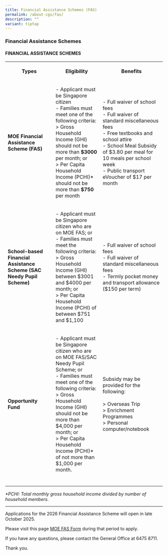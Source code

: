 ```yaml
---
title: Financial Assistance Schemes (FAS)
permalink: /about-cgs/fas/
description: ""
variant: tiptap
---
```

<h3><strong>Financial Assistance Schemes</strong></h3>
<h4><strong>FINANCIAL ASSISTANCE SCHEMES</strong></h4>
<table style="minWidth: 75px">
<colgroup>
<col>
<col>
<col>
</colgroup>
<tbody>
<tr>
<th rowspan="1" colspan="1">
<p>Types</p>
</th>
<th rowspan="1" colspan="1">
<p>Eligibility</p>
</th>
<th rowspan="1" colspan="1">
<p>Benefits</p>
</th>
</tr>
<tr>
<td rowspan="1" colspan="1">
<p><strong>MOE Financial Assistance Scheme (FAS)</strong>
</p>
</td>
<td rowspan="1" colspan="1">
<p>- Applicant must be Singapore citizen
<br>- Families must meet one of the following criteria:
<br>&gt; Gross Household Income (GHI) should not be more than <strong>$3000</strong> per
month; or
<br>&gt; Per Capita Household Income (PCHI)* should not be more than <strong>$750</strong> per
month</p>
</td>
<td rowspan="1" colspan="1">
<p>- Full waiver of school fees
<br>- Full waiver of standard miscellaneous fees
<br>- Free textbooks and school attire
<br>- School Meal Subsidy of $3.80 per meal for 10 meals per school week
<br>- Public transport eVoucher of $17 per month</p>
</td>
</tr>
<tr>
<td rowspan="1" colspan="1">
<p><strong>School-based Financial Assistance Scheme (SAC Needy Pupil Scheme)</strong>
</p>
</td>
<td rowspan="1" colspan="1">
<p>- Applicant must be Singapore citizen who are on MOE FAS; or
<br>- Families must meet the following criteria:
<br>&gt; Gross Household Income (GHI) between $3001 and $4000 per month; or
<br>&gt; Per Capita Household Income (PCHI) of between $751 and $1,100</p>
</td>
<td rowspan="1" colspan="1">
<p>- Full waiver of school fees
<br>- Full waiver of standard miscellaneous fees
<br>- Termly pocket money and transport allowance ($150 per term)</p>
</td>
</tr>
<tr>
<td rowspan="1" colspan="1">
<p><strong>Opportunity Fund</strong>
</p>
</td>
<td rowspan="1" colspan="1">
<p>- Applicant must be Singapore citizen who are on MOE FAS/SAC Needy Pupil
Scheme; or
<br>- Families must meet one of the following criteria:
<br>&gt; Gross Household Income (GHI) should not be more than $4,000 per month;
or
<br>&gt; Per Capita Household Income (PCHI)* of not more than $1,000 per month.</p>
</td>
<td rowspan="1" colspan="1">
<p>Subsidy may be provided for the following:
<br>
<br>&gt; Overseas Trip
<br>&gt; Enrichment Programmes
<br>&gt; Personal computer/notebook</p>
</td>
</tr>
<tr>
<td rowspan="1" colspan="1">
<p></p>
</td>
<td rowspan="1" colspan="1">
<p></p>
</td>
<td rowspan="1" colspan="1">
<p></p>
</td>
</tr>
</tbody>
</table>
<p><em>*PCHI: Total monthly gross household income divided by number of household members.</em>
</p>
<p></p>
<hr>
<p></p>
<p></p>
<p>Applications for the 2026 Financial Assistance Scheme will open in late
October 2025.</p>
<p>Please visit this page <a href="https://go.gov.sg/moe-efasggas" rel="noopener noreferrer nofollow" target="_blank">MOE FAS Form</a> during that period
to apply.</p>
<p>If you have any questions, please contact the General Office at 6475 8711.</p>
<p>Thank you.</p>